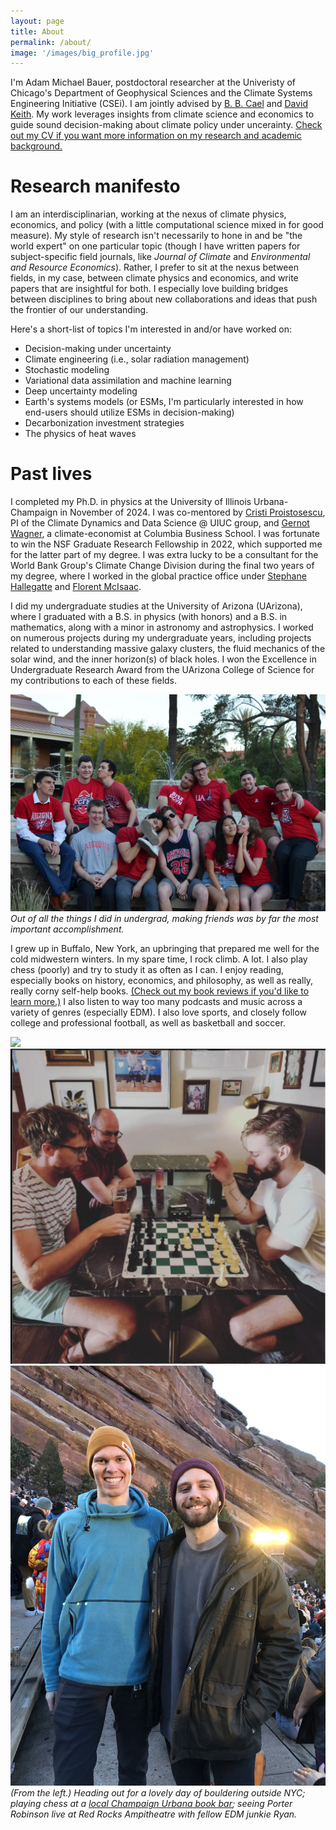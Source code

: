 ```yaml
---
layout: page
title: About
permalink: /about/
image: '/images/big_profile.jpg'
---
```


I'm Adam Michael Bauer, postdoctoral researcher at the Univeristy of Chicago's Department of Geophysical Sciences and the Climate Systems Engineering Initiative (CSEi). I am jointly advised by [B. B. Cael](https://geosci.uchicago.edu/people/b-b-cael/) and [David Keith](https://davidkeith.earth). My work leverages insights from climate science and economics to guide sound decision-making about climate policy under uncerainty. [Check out my CV if you want more information on my research and academic background.](https://www.ambauer.com/files/cv/Bauer_CV.pdf)

# Research manifesto
I am an interdisciplinarian, working at the nexus of climate physics, economics, and policy (with a little computational science mixed in for good measure). My style of research isn't necessarily to hone in and be "the world expert" on one particular topic (though I have written papers for subject-specific field journals, like *Journal of Climate* and *Environmental and Resource Economics*). Rather, I prefer to sit at the nexus between fields, in my case, between climate physics and economics, and write papers that are insightful for both. I especially love building bridges between disciplines to bring about new collaborations and ideas that push the frontier of our understanding.

Here's a short-list of topics I'm interested in and/or have worked on:
- Decision-making under uncertainty
- Climate engineering (i.e., solar radiation management)
- Stochastic modeling
- Variational data assimilation and machine learning
- Deep uncertainty modeling
- Earth's systems models (or ESMs, I'm particularly interested in how end-users should utilize ESMs in decision-making)
- Decarbonization investment strategies
- The physics of heat waves

# Past lives
I completed my Ph.D. in physics at the University of Illinois Urbana-Champaign in November of 2024. I was co-mentored by [Cristi Proistosescu](https://cdds-at-uiuc.github.io), PI of the Climate Dynamics and Data Science @ UIUC group, and [Gernot Wagner](https://www.gwagner.com), a climate-economist at Columbia Business School. I was fortunate to win the NSF Graduate Research Fellowship in 2022, which supported me for the latter part of my degree. I was extra lucky to be a consultant for the World Bank Group's Climate Change Division during the final two years of my degree, where I worked in the global practice office under [Stephane Hallegatte](https://www.worldbank.org/en/about/people/s/stephane-hallegatte) and [Florent McIsaac](https://live.worldbank.org/en/experts/f/florent-mcisaac).

I did my undergraduate studies at the University of Arizona (UArizona), where I graduated with a B.S. in physics (with honors) and a B.S. in mathematics, along with a minor in astronomy and astrophysics. I worked on numerous projects during my undergraduate years, including projects related to understanding massive galaxy clusters, the fluid mechanics of the solar wind, and the inner horizon(s) of black holes. I won the Excellence in Undergraduate Research Award from the UArizona College of Science for my contributions to each of these fields.

<div class="gallery-box">
  <div class="gallery">
    <img src="/images/about-images/friends.jpg" loading="lazy">
  </div>
  <em>Out of all the things I did in undergrad, making friends was by far the most important accomplishment.</em>
</div>

I grew up in Buffalo, New York, an upbringing that prepared me well for the cold midwestern winters. In my spare time, I rock climb. A lot. I also play chess (poorly) and try to study it as often as I can. I enjoy reading, especially books on history, economics, and philosophy, as well as really, really corny self-help books. [(Check out my book reviews if you'd like to learn more.)](https://www.ambauer.com/tags/?tag=book-review) I also listen to way too many podcasts and music across a variety of genres (especially EDM). I also love sports, and closely follow college and professional football, as well as basketball and soccer.

<div class="gallery-box">
  <div class="gallery">
    <img src="/images/about-images/bouldering.JPEG" loading="lazy">
    <img src="/images/about-images/chess.png" loading="lazy">
    <img src="/images/about-images/ryan.JPG" loading="lazy">
  </div>
  <em>(From the left.) Heading out for a lovely day of bouldering outside NYC; playing chess at a <a href="https://www.literarybookbar.com/">local Champaign Urbana book bar</a>; seeing Porter Robinson live at Red Rocks Ampitheatre with fellow EDM junkie Ryan.</em>
</div>
